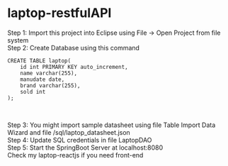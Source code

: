 # laptop-restfulAPI

Step 1: Import this project into Eclipse using File -> Open Project from file system
<br>
Step 2: Create Database using this command
<br>
```
CREATE TABLE laptop(
	id int PRIMARY KEY auto_increment,
    name varchar(255),
    manudate date,
    brand varchar(255),
    sold int
);
```
<br>

Step 3: You might import sample datasheet using file Table Import Data Wizard and file /sql/laptop_datasheet.json
<br>
Step 4: Update SQL credentials in file LaptopDAO
<br>
Step 5: Start the SpringBoot Server at localhost:8080
<br>
Check my laptop-reactjs if you need front-end